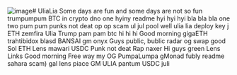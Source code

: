 ![image](https://github.com/user-attachments/assets/28a3324c-029a-457a-a6ee-e3f8fd22fc39)# UliaLia
Some days are fun and some days are not so fun
trumpumpum
BTC in crypto dno
one
hyiny
readme
hyi hyi hyi
bla bla bla
one two 
pum pum
punks not deat
op op scam
ul jul pool
well
ulia lia
deploy
key j
ETH
zemfira
Ulia
Trump pam pam
btc
hi hi hi
Good morning
gigaETH
trahtibidox
blasd
BANSAI
gm
onyx
Guys
public, bublic
radar
og swap
good
Sol
ETH
Lens
mawari
USDC
Punk not deat
Rap
naxer
Hi guys
green
Lens Links
Good morning
Free way
my OG
PumpaLumpa
gMonad
fubly
readme
sahara scam)
gal
lens
piace
GM ULIA
pantum
USDC
juli
